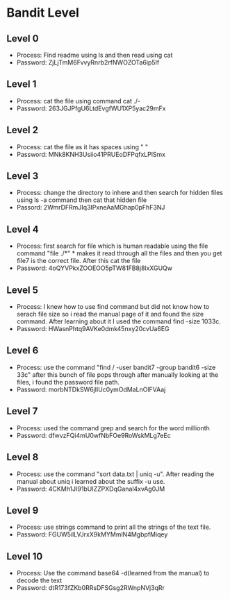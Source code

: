 # Bandit Level
## Level 0
- Process: Find readme using ls and then read using cat
- Password: ZjLjTmM6FvvyRnrb2rfNWOZOTa6ip5If
## Level 1
- Process: cat the file using command cat ./-
- Password: 263JGJPfgU6LtdEvgfWU1XP5yac29mFx
## Level 2
- Process: cat the file as it has spaces using " "
- Password: MNk8KNH3Usiio41PRUEoDFPqfxLPlSmx
## Level 3
- Process: change the directory to inhere and then search for hidden files using ls -a command then cat that hidden file
- Passord: 2WmrDFRmJIq3IPxneAaMGhap0pFhF3NJ
## Level 4
- Process: first search for file which is human readable using the file command "file ./*" * makes it read through all the files and then you get file7 is the correct file. After this cat the file
- Password: 4oQYVPkxZOOEOO5pTW81FB8j8lxXGUQw
## Level 5
- Process: I knew how to use find command but did not know how to serach file size so i read the manual page of it and found the size command. After learning about it I used the command find -size 1033c.
- Password: HWasnPhtq9AVKe0dmk45nxy20cvUa6EG
## Level 6
- Process: use the command "find / -user bandit7 -group bandit6 -size 33c" after this bunch of file pops through after manually looking at the files, i found the password file path.
- Password: morbNTDkSW6jIlUc0ymOdMaLnOlFVAaj
## Level 7
- Process: used the command grep and search for the word millionth
- Password: dfwvzFQi4mU0wfNbFOe9RoWskMLg7eEc
## Level 8
- Process: use the command "sort data.txt | uniq -u". After reading the manual about uniq i learned about the suffix -u use.
- Password: 4CKMh1JI91bUIZZPXDqGanal4xvAg0JM
## Level 9
- Process: use strings command to print all the strings of the text file.
- Password: FGUW5ilLVJrxX9kMYMmlN4MgbpfMiqey
## Level 10
- Process: Use the command base64 -d(learned from the manual) to decode the text
- Password: dtR173fZKb0RRsDFSGsg2RWnpNVj3qRr

